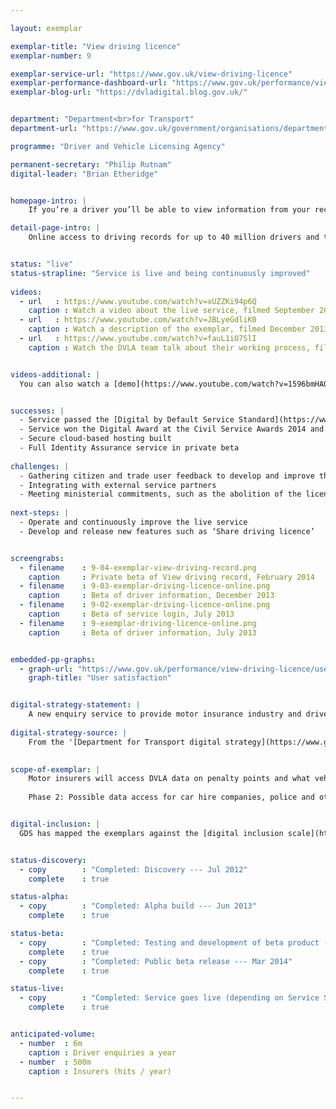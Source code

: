 ```yaml
---

layout: exemplar

exemplar-title: "View driving licence"
exemplar-number: 9

exemplar-service-url: "https://www.gov.uk/view-driving-licence"
exemplar-performance-dashboard-url: "https://www.gov.uk/performance/view-driving-licence"
exemplar-blog-url: "https://dvladigital.blog.gov.uk/"


department: "Department<br>for Transport"
department-url: "https://www.gov.uk/government/organisations/department-for-transport"

programme: "Driver and Vehicle Licensing Agency"

permanent-secretary: "Philip Rutnam"
digital-leader: "Brian Etheridge"


homepage-intro: |
    If you’re a driver you’ll be able to view information from your record, including what vehicles you can drive and any penalty points and disqualifications. 

detail-page-intro: |
    Online access to driving records for up to 40 million drivers and the insurance industry


status: "live"
status-strapline: "Service is live and being continuously improved"
  
videos:
  - url   : https://www.youtube.com/watch?v=xUZZKi94p6Q
    caption : Watch a video about the live service, filmed September 2014
  - url   : https://www.youtube.com/watch?v=JBLyeGdliK0
    caption : Watch a description of the exemplar, filmed December 2013
  - url   : https://www.youtube.com/watch?v=fauL1iO7SlI
    caption : Watch the DVLA team talk about their working process, filmed May 2013


videos-additional: |
  You can also watch a [demo](https://www.youtube.com/watch?v=1596bmHAOrg), filmed May 2013.


successes: |
  - Service passed the [Digital by Default Service Standard](https://www.gov.uk/service-manual/digital-by-default) and successfully released
  - Service won the Digital Award at the Civil Service Awards 2014 and the TechWorld digital and creative project for the year 2014
  - Secure cloud-based hosting built
  - Full Identity Assurance service in private beta
  
challenges: |
  - Gathering citizen and trade user feedback to develop and improve the live service 
  - Integrating with external service partners
  - Meeting ministerial commitments, such as the abolition of the licence counterpart and ending the requirement for fleets to carry the V5 document
  
next-steps: |
  - Operate and continuously improve the live service
  - Develop and release new features such as ‘Share driving licence’


screengrabs:
  - filename    : 9-04-exemplar-view-driving-record.png
    caption     : Private beta of View driving record, February 2014
  - filename    : 9-03-exemplar-driving-licence-online.png
    caption     : Beta of driver information, December 2013
  - filename    : 9-02-exemplar-driving-licence-online.png
    caption     : Beta of service login, July 2013
  - filename    : 9-exemplar-driving-licence-online.png
    caption     : Beta of driver information, July 2013


embedded-pp-graphs:
  - graph-url: "https://www.gov.uk/performance/view-driving-licence/user-satisfaction"
    graph-title: "User satisfaction"


digital-strategy-statement: |
    A new enquiry service to provide motor insurance industry and driver enquiry services, all delivered through a ‘greenfield’ IT procurement approach developed jointly with the GDS. This will see a move away from expensive legacy ICT systems, using an innovative ‘agile’ approach to designing services and platforms.
    
digital-strategy-source: |
    From the '[Department for Transport digital strategy](https://www.gov.uk/government/publications/department-for-transport-digital-strategy)' --- December 2012
    

scope-of-exemplar: |
    Motor insurers will access DVLA data on penalty points and what vehicles users are allowed to drive to check insurance applications and cut honest drivers’ premiums, thus implementing Financial Services Authority requirements. Drivers will be able to check their personal data through a portal.
    
    Phase 2: Possible data access for car hire companies, police and other European governments.


digital-inclusion: |
  GDS has mapped the exemplars against the [digital inclusion scale](https://www.gov.uk/government/publications/government-digital-inclusion-strategy/government-digital-inclusion-strategy#measuring-digital-exclusion) to help show where these services may be difficult for some people to use. [See the rating for View driving record](https://www.gov.uk/government/publications/government-digital-inclusion-strategy/exemplar-services-and-identity-assurance-how-complex-they-are#view-driving-record).


status-discovery:
  - copy        : "Completed: Discovery --- Jul 2012"
    complete    : true

status-alpha:
  - copy        : "Completed: Alpha build --- Jun 2013"
    complete    : true

status-beta:
  - copy        : "Completed: Testing and development of beta product --- Feb 2014"
    complete    : true
  - copy        : "Completed: Public beta release --- Mar 2014"
    complete    : true

status-live:
  - copy        : "Completed: Service goes live (depending on Service Standard assessment) --- Oct 2014"
    complete    : true


anticipated-volume:
  - number  : 6m
    caption : Driver enquiries a year
  - number  : 500m
    caption : Insurers (hits / year)


---
```



